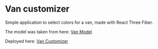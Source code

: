# Van customizer
Simple application to select colors for a van, made with React Three Fiber.

The model was taken from here: [Van Model](https://market.pmnd.rs/model/van)

Deployed here: [Van Customizer](https://van-customizer-jxls.vercel.app/)